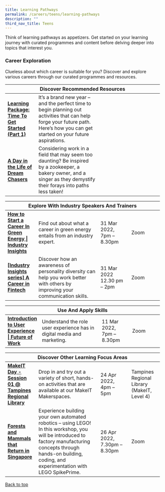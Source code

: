 ```yaml
---
title: Learning Pathways
permalink: /careers/teens/learning-pathways
description: ""
third_nav_title: Teens
---
```

Think of learning pathways as appetizers. Get started on your learning journey with curated programmes and content before delving deeper into topics that interest you.

<h3><b>Career Exploration</b></h3>
Clueless about which career is suitable for you? Discover and explore various careers through our curated programmes and resources.

<div class="horizontal-scroll margin--bottom--lg">
  <table class="generic-table">
    <thead>
      <tr>
        <th class="is-uppercase has-weight-normal" colspan="4">Discover Recommended Resources</th>
      </tr>
    </thead>
    <tbody>
      <tr>
        <td style="width: 20%;"><a target="_blank" href="/careers/teens/content"><b>Learning Package: Time To Get Started (Part 1)</b></a></td>
        <td style="width: 40%;">It’s a brand new year – and the perfect time to begin planning out activities that can help forge your future path. Here’s how you can get started on your future aspirations.</td>
        <td style="width: 20%;"></td>
        <td style="width: 20%;"></td>
      </tr>
      <tr>
        <td><a target="_blank" href="/careers/teens/content"><b>A Day in the Life of Dream Chasers</b></a></td>
        <td>Considering work in a field that may seem too daunting? Be inspired by a zookeeper, a bakery owner, and a singer as they demystify their forays into paths less taken!</td>
        <td></td>
        <td></td>
      </tr>
    </tbody>
  </table>
</div>

<div class="horizontal-scroll margin--bottom--lg">
  <table class="generic-table">
    <thead>
      <tr>
        <th class="is-uppercase has-weight-normal" colspan="4">Explore With Industry Speakers And Trainers</th>
      </tr>
    </thead>
    <tbody>
      <tr>
        <td style="width: 20%;"><a target="_blank" href="https://www.eventbrite.sg/e/how-to-start-a-career-in-green-energy-industry-insights-registration-277268947887?aff=ebdsoporgprofile"><b>How to Start a Career In Green Energy | Industry Insights</b></a></td>
        <td style="width: 40%;">Find out about what a career in green energy entails from an industry expert. </td>
        <td style="width: 20%;">31 Mar 2022,<br>7pm –  8.30pm</td>
        <td style="width: 20%;">Zoom</td>
      </tr>
      <tr>
        <td style="width: 20%;"><a target="_blank" href="https://www.eventbrite.sg/e/personality-awareness-communication-the-llibrary-lunchtime-talk-registration-293578550347?aff=ebdsoporgprofile"><b>[Industry Insights series] A Career in Fintech</b></td>
        <td> Discover how an awareness of personality diversity can help you work better with others by improving your communication skills.</td>
        <td>31 Mar 2022<br>12.30 pm – 2pm</td>
        <td>Zoom</td>
      </tr>
    </tbody>
  </table>
</div>

<div class="horizontal-scroll margin--bottom--lg">
  <table class="generic-table">
    <thead>
      <tr>
        <th class="is-uppercase has-weight-normal" colspan="4">Use And Apply Skills</th>
      </tr>
    </thead>
    <tbody>
      <tr>
        <td style="width: 20%;"><a target="_blank" href="https://www.eventbrite.com/e/introduction-to-user-experience-future-of-work-registration-269328527877?aff=odcleoeventsincollection&keep_tld=1"><b>Introduction to User Experience | Future of Work</b></a></td>
        <td style="width: 40%;">Understand the role user experience has in digital media and marketing. </td>
        <td style="width: 20%;">11 Mar 2022,<br>7pm – 8.30pm</td>
        <td style="width: 20%;">Zoom</td>
      </tr>
    </tbody>
  </table>
</div>
<div class="horizontal-scroll margin--bottom--lg">
  <table class="generic-table">
    <thead>
      <tr>
        <th class="is-uppercase has-weight-normal" colspan="4">Discover Other Learning Focus Areas</th>
      </tr>
    </thead>
    <tbody>
<tr>
<td style="width: 20%;"><a  target="_blank" href="https://www.eventbrite.sg/e/makeit-day-session-01-tampines-regional-library-registration-272528418837?aff=ebdsoporgprofile">
	<b> MakeIT Day - Session 01 @ Tampines Regional Library </b></a></td>
        <td style="width: 40%;"> 
Drop in and try out a variety of short, hands-on activities that are available at our MakeIT Makerspaces.</td>
        <td style="width: 20%;"> 24 Apr 2022,<br>4pm – 5pm</td>
        <td style="width: 20%;"> Tampines Regional Library (MakeIT, Level 4)</td>
      </tr>
      <tr>
        <td><a target="_blank" href="https://www.eventbrite.sg/e/forests-and-mammals-that-return-in-singapore-tickets-289017006647?aff=ebdsoporgprofile"><b> Forests and Mammals that Return in Singapore </b></a></td>
        <td> Experience building your own automated robotics – using LEGO! In this workshop, you will be introduced to factory manufacturing concepts through hands-on building, coding, and experimentation with LEGO SpikePrime.</td>
        <td> 26 Apr 2022,<br>7.30pm – 8.30pm</td>
        <td> Zoom</td>
      </tr>
    </tbody>
  </table>
</div>

<p class="has-text-right margin--top--xl"><a href="#main-content">Back to top</a></p>